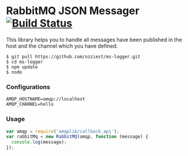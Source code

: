 # RabbitMQ JSON Messager [![Build Status][1]][2]

This library helps you to handle all messages have been published in the host and the channel which you have defined.

```
$ git pull https://github.com/ozziest/ms-logger.git
$ cd ms-logger
$ npm update
$ node
```


### Configurations

```.env
AMQP_HOSTNAME=amqp://localhost
AMQP_CHANNEL=hello
```

### Usage

```js
var amqp = require('amqplib/callback_api');
var rabbitMq = new RabbitMQ(amqp, function (message) {
  console.log(message);
});
```

[1]: https://travis-ci.org/ozziest/rabbitmq-json-messager?branch=master
[2]: https://travis-ci.org/ozziest/rabbitmq-json-messager
